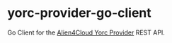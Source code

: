 # yorc-provider-go-client

Go Client for the [Alien4Cloud Yorc Provider](https://github.com/alien4cloud/alien4cloud-yorc-provider) REST API.
